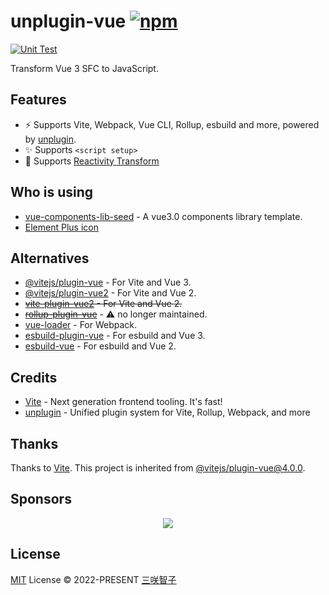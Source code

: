 # unplugin-vue [![npm](https://img.shields.io/npm/v/unplugin-vue.svg)](https://npmjs.com/package/unplugin-vue)

[![Unit Test](https://github.com/sxzz/unplugin-vue/actions/workflows/unit-test.yml/badge.svg)](https://github.com/sxzz/unplugin-vue/actions/workflows/unit-test.yml)

Transform Vue 3 SFC to JavaScript.

## Features

- ⚡️ Supports Vite, Webpack, Vue CLI, Rollup, esbuild and more, powered by [unplugin](https://github.com/unjs/unplugin).
- ✨ Supports `<script setup>`
- 💚 Supports [Reactivity Transform](https://github.com/vuejs/rfcs/discussions/369)

## Who is using

- [vue-components-lib-seed](https://github.com/zouhangwithsweet/vue-components-lib-seed) - A vue3.0 components library template.
- [Element Plus icon](https://github.com/element-plus/element-plus-icons)

## Alternatives

- [@vitejs/plugin-vue](https://github.com/vitejs/vite-plugin-vue/tree/main/packages/plugin-vue) - For Vite and Vue 3.
- [@vitejs/plugin-vue2](https://github.com/vitejs/vite-plugin-vue2) - For Vite and Vue 2.
- ~~[vite-plugin-vue2](https://github.com/underfin/vite-plugin-vue2) - For Vite and Vue 2.~~
- ~~[rollup-plugin-vue](https://github.com/vuejs/rollup-plugin-vue)~~ - ⚠️ no longer maintained.
- [vue-loader](https://github.com/vuejs/vue-loader) - For Webpack.
- [esbuild-plugin-vue](https://github.com/egoist/esbuild-plugin-vue) - For esbuild and Vue 3.
- [esbuild-vue](https://github.com/apeschar/esbuild-vue) - For esbuild and Vue 2.

## Credits

- [Vite](https://github.com/vitejs/vite) - Next generation frontend tooling. It's fast!
- [unplugin](https://github.com/unjs/unplugin) - Unified plugin system for Vite, Rollup, Webpack, and more

## Thanks

Thanks to [Vite](https://github.com/vitejs/vite). This project is inherited from [@vitejs/plugin-vue@4.0.0](https://github.com/vitejs/vite-plugin-vue/tree/plugin-vue@4.0.0/packages/plugin-vue).

## Sponsors

<p align="center">
  <a href="https://cdn.jsdelivr.net/gh/sxzz/sponsors/sponsors.svg">
    <img src='https://cdn.jsdelivr.net/gh/sxzz/sponsors/sponsors.svg'/>
  </a>
</p>

## License

[MIT](./LICENSE) License © 2022-PRESENT [三咲智子](https://github.com/sxzz)
